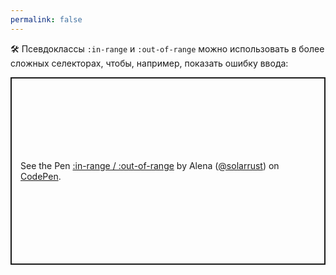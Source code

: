 ```yaml
---
permalink: false
---
```


🛠 Псевдоклассы `:in-range` и `:out-of-range` можно использовать в более сложных селекторах, чтобы, например, показать ошибку ввода:

<p class="codepen" data-height="300" data-default-tab="css,result" data-slug-hash="vYxoRGR" data-user="solarrust" style="height: 300px; box-sizing: border-box; display: flex; align-items: center; justify-content: center; border: 2px solid; margin: 1em 0; padding: 1em;">
  <span>See the Pen <a href="https://codepen.io/solarrust/pen/vYxoRGR">
  :in-range / :out-of-range</a> by Alena (<a href="https://codepen.io/solarrust">@solarrust</a>)
  on <a href="https://codepen.io">CodePen</a>.</span>
</p>
<script async src="https://cpwebassets.codepen.io/assets/embed/ei.js"></script>

